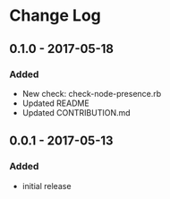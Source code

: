 # Change Log

0.1.0 - 2017-05-18
---
### Added
* New check: check-node-presence.rb
* Updated README
* Updated CONTRIBUTION.md

0.0.1 - 2017-05-13
---
### Added
* initial release
